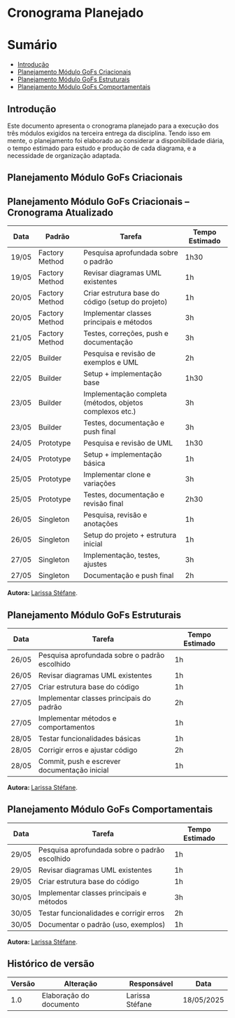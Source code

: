 # Cronograma Planejado

# Sumário
- [Introdução](#Introdução)
- [Planejamento Módulo GoFs Criacionais](#Planejamento-Módulo-MGoFs-Criacionais)
- [Planejamento Módulo GoFs Estruturais](#Planejamento-Módulo-GoFs-Estruturais)
- [Planejamento Módulo GoFs Comportamentais](#Planejamento-Módulo-Modelagem-GoFs-Comportamentais)

## Introdução

Este documento apresenta o cronograma planejado para a execução dos três módulos exigidos na terceira entrega da disciplina. Tendo isso em mente, o planejamento foi elaborado ao considerar a disponibilidade diária, o tempo estimado para estudo e produção de cada diagrama, e a necessidade de organização adaptada.

## Planejamento Módulo GoFs Criacionais

## Planejamento Módulo GoFs Criacionais – Cronograma Atualizado

| Data   | Padrão         | Tarefa                                                        | Tempo Estimado |
|--------|----------------|----------------------------------------------------------------|----------------|
| 19/05  | Factory Method | Pesquisa aprofundada sobre o padrão                           | 1h30           |
| 19/05  | Factory Method | Revisar diagramas UML existentes                              | 1h             |
| 20/05  | Factory Method | Criar estrutura base do código (setup do projeto)             | 1h             |
| 20/05  | Factory Method | Implementar classes principais e métodos                      | 3h             |
| 21/05  | Factory Method | Testes, correções, push e documentação                         | 3h             |
| 22/05  | Builder        | Pesquisa e revisão de exemplos e UML                          | 2h             |
| 22/05  | Builder        | Setup + implementação base                                    | 1h30           |
| 23/05  | Builder        | Implementação completa (métodos, objetos complexos etc.)      | 3h             |
| 23/05  | Builder        | Testes, documentação e push final                             | 3h             |
| 24/05  | Prototype      | Pesquisa e revisão de UML                                     | 1h30           |
| 24/05  | Prototype      | Setup + implementação básica                                  | 1h             |
| 25/05  | Prototype      | Implementar clone e variações                                 | 3h             |
| 25/05  | Prototype      | Testes, documentação e revisão final                          | 2h30           |
| 26/05  | Singleton      | Pesquisa, revisão e anotações                                 | 1h             |
| 26/05  | Singleton      | Setup do projeto + estrutura inicial                          | 1h             |
| 27/05  | Singleton      | Implementação, testes, ajustes                                | 3h             |
| 27/05  | Singleton      | Documentação e push final                                     | 2h             |



<b> Autora: </b> <a href="https://github.com/SkywalkerSupreme">Larissa Stéfane</a>.

## Planejamento Módulo GoFs Estruturais

| Data    | Tarefa                                                       | Tempo Estimado |
|---------|-------------------------------------------------------------|----------------|
| 26/05   | Pesquisa aprofundada sobre o padrão escolhido               | 1h             |
| 26/05   | Revisar diagramas UML existentes                             | 1h             |
| 27/05   | Criar estrutura base do código                               | 1h             |
| 27/05   | Implementar classes principais do padrão                    | 2h             |
| 27/05   | Implementar métodos e comportamentos                         | 1h             |
| 28/05   | Testar funcionalidades básicas                              | 1h             |
| 28/05   | Corrigir erros e ajustar código                              | 2h             |
| 28/05   | Commit, push e escrever documentação inicial                | 1h             |

<b> Autora: </b> <a href="https://github.com/SkywalkerSupreme">Larissa Stéfane</a>.

## Planejamento Módulo GoFs Comportamentais

| Data    | Tarefa                                                       | Tempo Estimado |
|---------|-------------------------------------------------------------|----------------|
| 29/05   | Pesquisa aprofundada sobre o padrão escolhido               | 1h             |
| 29/05   | Revisar diagramas UML existentes                             | 1h             |
| 29/05   | Criar estrutura base do código                               | 1h             |
| 30/05   | Implementar classes principais e métodos                    | 3h             |
| 30/05   | Testar funcionalidades e corrigir erros                     | 2h             |
| 30/05   | Documentar o padrão (uso, exemplos)                          | 1h             |


<b> Autora: </b> <a href="https://github.com/SkywalkerSupreme">Larissa Stéfane</a>.

## Histórico de versão

| Versão | Alteração | Responsável | Data |
| - | - | - | - |
| 1.0 | Elaboração do documento| Larissa Stéfane | 18/05/2025 |
